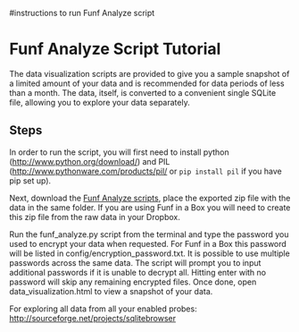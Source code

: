 #instructions to run Funf Analyze script

# Funf Analyze Script Tutorial #
The data visualization scripts are provided to give you a sample snapshot of a limited amount of your data and is recommended for data periods of less than a month. The data, itself, is converted to a convenient single SQLite file, allowing you to explore your data separately.

## Steps ##
In order to run the script, you will first need to install python (http://www.python.org/download/) and PIL (http://www.pythonware.com/products/pil/ or `pip install pil` if you have pip set up).

Next, download the [Funf Analyze scripts](https://code.google.com/p/funf-open-sensing-framework/source/browse/?repo=samples&name=v0.4.x), place the exported zip file with the data in the same folder. If you are using Funf in a Box you will need to create this zip file from the raw data in your Dropbox.

Run the funf\_analyze.py script from the terminal and type the password you used to encrypt your data when requested. For Funf in a Box this password will be listed in config/encryption\_password.txt. It is possible to use multiple passwords across the same data. The script will prompt you to input additional passwords if it is unable to decrypt all. Hitting enter with no password will skip any remaining encrypted files. Once done, open data\_visualization.html to view a snapshot of your data.

For exploring all data from all your enabled probes: http://sourceforge.net/projects/sqlitebrowser